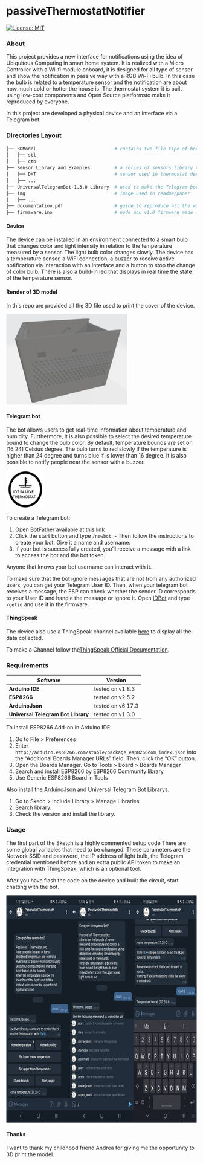 # passiveThermostatNotifier

[![License: MIT](https://img.shields.io/badge/License-MIT-yellow.svg)](https://opensource.org/licenses/MIT)

### About

This project provides a new interface for notifications using the idea of Ubiquitous Computing in smart home system.
It is realized with a Micro Controller with a Wi-fi module onboard, it is designed for all type of sensor and show the notification in passive way with a RGB Wi-Fi bulb.
In this case the bulb is related to a temperature sensor and the notification are about how much cold or hotter the house is.
The thermostat system it is built using low-cost components and Open Source platformsto make it reproduced by everyone.


In this project are developed a physical device and an interface via a Telegram bot.
### Directories Layout

```bash
├── 3DModel                             # contains two file tipe of box model
│   ├── stl
│   ├── ctb
├── Sensor Library and Examples         # a series of sensors library to remake this project
│   ├── DHT                             # sensor used in thermostat device          
│   ├── ...
├── UniversalTelegramBot-1.3.0 Library  # used to make the Telegram bot
├── img                                 # image used in readme/paper
│   ├── ...
├── documentation.pdf                   # guide to reproduce all the work
├── firmaware.ino                       # node mcu v1.0 firmware made with arduino ide
```

#### Device
The device can be installed in an environment connected to a smart bulb that changes color and light intensity in relation to the temperature measured by a sensor.
The light bulb color changes slowly.
The device has a temperature sensor, a WiFi connection, a buzzer to receive active notification via interaction with an interface and a button to stop the change of color bulb.
There is also a build-in led that displays in real time the state of the temperature sensor.
#### Render of 3D model
In this repo are provided all the 3D file used to print the cover of the device.

<img src="https://github.com/iacopoerpichini/passiveThermostatNotifier/blob/master/img/animation.gif" height="240" width="320">

#### Telegram bot
The bot allows users to get real-time information about temperature and humidity.
Furthermore, it is also possible to select the desired temperature bound to change the bulb color.
By default, temperature bounds are set on [16,24] Celsius degree.
The bulb turns to red slowly if the temperature is higher than 24 degree and turns blue if is lower than 16 degree.
It is also possible to notify people near the sensor with a buzzer.

<img src="https://github.com/iacopoerpichini/passiveThermostatNotifier/blob/master/img/logo.PNG" height="100" width="100">

To create a Telegram bot:
  1. Open BotFather available at this [link](https://t.me/botfather)
  2. Click the start button and type `/newbot`.
    - Then follow the instructions to create your bot. Give it a name and username.
  3. If your bot is successfully created, you’ll receive a message with a link to access the bot and the bot token.

Anyone that knows your bot username can interact with it. 

To make sure that the bot ignore messages that are not from any authorized users, you can get your Telegram User ID.
Then, when your telegram bot receives a message, the ESP can check whether the sender ID corresponds to your User ID and handle the message or ignore it.
Open [IDBot](t.me/myidbot) and type `/getid` and use it in the firmware.

#### ThingSpeak

The device also use a ThingSpeak channel available [here](https://thingspeak.com/channels/1367465) to display all the data collected.

To make a Channel follow the[ThingSpeak Official Documentation](https://www.mathworks.com/help/thingspeak/collect-data-in-a-new-channel.html).

### Requirements
| Software                           | Version             |
| -----------------------------------|---------------------|
| **Arduino IDE**                    | tested on v1.8.3    | 
| **ESP8266**                        | tested on v2.5.2    | 
| **ArduinoJson**                    | tested on v6.17.3   | 
| **Universal Telegram Bot Library** | tested on v1.3.0    | 

To install ESP8266 Add-on in Arduino IDE:
  1. Go to File > Preferences
  2. Enter `http://arduino.esp8266.com/stable/package_esp8266com_index.json` into the “Additional Boards Manager URLs” field. Then, click the “OK” button.
  3. Open the Boards Manager. Go to Tools > Board > Boards Manager
  4. Search and install ESP8266 by ESP8266 Community library
  5. Use Generic ESP8266 Board in Tools
  
Also install the ArduinoJson and Universal Telegram Bot Librarys.

  1. Go to Skech > Include Library > Manage Libraries.
  2. Search library.
  3. Check the version and install the library.

### Usage
The first part of the Sketch is a highly commented setup code
There are some global variables that need to be changed.
These parameters are the Network SSID and password, the IP address of light bulb, the Telegram credential mentioned before and an extra public API token to make an integration with ThingSpeak, which is an optional tool.

After you have flash the code on the device and built the circuit, start chatting with the bot.

<img src="https://github.com/iacopoerpichini/passiveThermostatNotifier/blob/master/img/botscreen.png" height="602" width="874">

#### Thanks
I want to thank my childhood friend Andrea for giving me the opportunity to 3D print the model.
